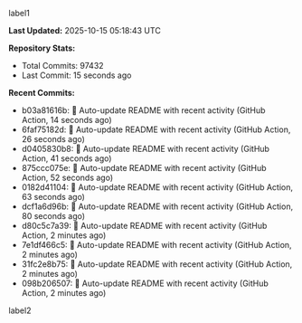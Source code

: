 
label1 
<!-- ACTIVITY_START -->
**Last Updated:** 2025-10-15 05:18:43 UTC

**Repository Stats:**
- Total Commits: 97432
- Last Commit: 15 seconds ago

**Recent Commits:**
- b03a81616b: 🤖 Auto-update README with recent activity (GitHub Action, 14 seconds ago)
- 6faf75182d: 🤖 Auto-update README with recent activity (GitHub Action, 26 seconds ago)
- d0405830b8: 🤖 Auto-update README with recent activity (GitHub Action, 41 seconds ago)
- 875ccc075e: 🤖 Auto-update README with recent activity (GitHub Action, 52 seconds ago)
- 0182d41104: 🤖 Auto-update README with recent activity (GitHub Action, 63 seconds ago)
- dcf1a6d96b: 🤖 Auto-update README with recent activity (GitHub Action, 80 seconds ago)
- d80c5c7a39: 🤖 Auto-update README with recent activity (GitHub Action, 2 minutes ago)
- 7e1df466c5: 🤖 Auto-update README with recent activity (GitHub Action, 2 minutes ago)
- 31fc2e8b75: 🤖 Auto-update README with recent activity (GitHub Action, 2 minutes ago)
- 098b206507: 🤖 Auto-update README with recent activity (GitHub Action, 2 minutes ago)
<!-- ACTIVITY_END -->

label2
